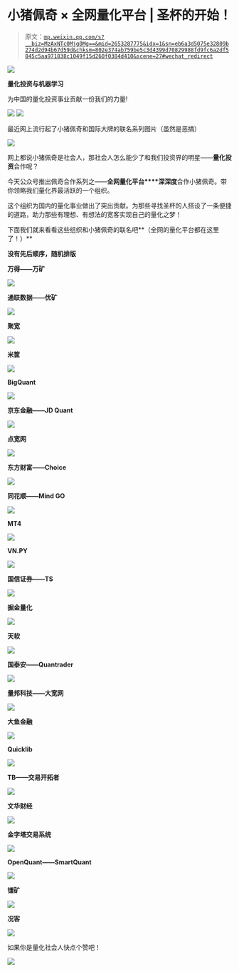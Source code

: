 # 小猪佩奇 × 全网量化平台 | 圣杯的开始！

> 原文：[`mp.weixin.qq.com/s?__biz=MzAxNTc0Mjg0Mg==&mid=2653287775&idx=1&sn=eb6a3d5075e32809b274d2d94b67d59d&chksm=802e374ab759be5c3d4399d70829988fd9fc6a2df5845c5aa971838c1049f15d260f0384d410&scene=27#wechat_redirect`](http://mp.weixin.qq.com/s?__biz=MzAxNTc0Mjg0Mg==&mid=2653287775&idx=1&sn=eb6a3d5075e32809b274d2d94b67d59d&chksm=802e374ab759be5c3d4399d70829988fd9fc6a2df5845c5aa971838c1049f15d260f0384d410&scene=27#wechat_redirect)

![](img/0c3ddf05156b60d71602451bec763375.png)

**量化投资与机器学习**

为中国的量化投资事业贡献一份我们的力量!

![](img/a8465e65bf54c375c9f3fba202bb9d86.png) ![](img/70f852b412b4ec40489fcd4c5d400e14.png)

最近网上流行起了小猪佩奇和国际大牌的联名系列图片（虽然是恶搞）

![](img/847059ae7333686498e89804573300b5.png)

网上都说小猪佩奇是社会人，那社会人怎么能少了和我们投资界的明星——**量化投资**合作呢？

今天公众号推出佩奇合作系列之——**全网量化平台****深深度**合作小猪佩奇。带你领略我们量化界最活跃的一个组织。

这个组织为国内的量化事业做出了突出贡献。为那些寻找圣杯的人搭设了一条便捷的道路，助力那些有理想、有想法的宽客实现自己的量化之梦！

下面我们就来看看这些组织和小猪佩奇的联名吧**（全网的量化平台都在这里了！）**

**没有先后顺序，随机排版**

**万得——万矿**

![](img/ac9b28202539c3c5ea12421db0ca0849.png)

**通联数据——优矿**

![](img/0d9b66ab3a861a31ee6b5d94e8826be0.png)

**聚宽**

![](img/ca8bd504de3a684a4abc8e310cc6cc17.png)

**米筐**

![](img/942d75dd688a47334f79da058b60875f.png)

**BigQuant**

![](img/7c8dab97f6e2c6b46c0d111e5c65dd67.png)

**京东金融——JD Quant**

![](img/c05b644d14000370c7dd21dbfcb97af8.png)

**点宽网**

![](img/3b071c457fcef2e15261228f956629db.png)

**东方财富——Choice**

![](img/5af6fbea4f1dc44c504097db7b4ec98b.png)

**同花顺——Mind GO**

![](img/252d1dfc8df3250444e0c469ef52a1b4.png)

**MT4**

![](img/b7088125ff4b14e40c8ccdc028590edf.png)

**VN.PY**

![](img/afa972a30c34c78e1057aeb2c046975f.png)

**国信证券——TS**

![](img/66bdcdcdb7abe88036a22fd806a66b77.png)

**掘金量化**

![](img/55fff72f1a1bdfe8817b2838c0c26c79.png)

**天软**

![](img/22ef0c2550daef97ffe7cd463844961c.png)

**国泰安——Quantrader**

![](img/f05c13b8201abf7524d88c6620424a4f.png)

**量邦科技——大宽网**

![](img/0ee37ddf4e16167649448b544f10b082.png)

**大鱼金融**

![](img/419e128949508429670cc9e7485561eb.png)

**Quicklib**

![](img/b044373b8ff8f3ce2bf9c60534ba4765.png)

**TB——交易开拓者**

![](img/8d9e5db5da13a96f56e21b5835876cc9.png)

**文华财经**

![](img/e9ad9b9861c6b9d29d38e4e128329cf2.png)

**金字塔交易系统**

![](img/01bfb404dbb93d35a120254fb6646408.png)

**OpenQuant——SmartQuant**

![](img/0058fb038fe9075140fb4f7d5d87ed28.png)

**镭矿**

![](img/5fd308c68fe0a71dd71c8814ec784bfd.png)

**况客**

![](img/0220dbf2b49675df82e987e143f9baeb.png)

如果你是量化社会人快点个赞吧！

![](img/c5f80254b13c80c6df8d8f43b83abd63.png)